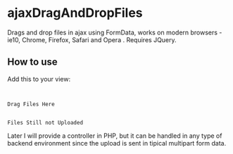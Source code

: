 ajaxDragAndDropFiles
====================

Drags and drop files in ajax using FormData, works on modern browsers - ie10, Chrome, Firefox, Safari and Opera
.
Requires JQuery.

How to use
----------

Add this to your view:
<code>
<div class="dropzoneSubmitUrl" style="display:none;">
<!-- for example http://localhost/fileHandler.php --> http://localhost/fileHandler.php</div>
<div id="dropzone">Drag Files Here</div>
<!-- here you can use a progress bar -->
<div class="dropzoneProgress">Files Still not Uploaded</div>
</code>
Later I will provide a controller in PHP, but it can be handled
in any type of backend environment since the upload is sent in tipical
multipart form data.
